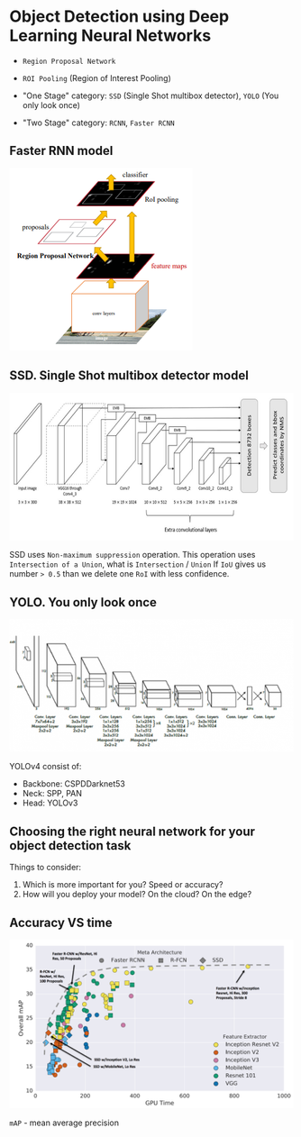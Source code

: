 # Object Detection using Deep Learning Neural Networks

- `Region Proposal Network`
- `ROI Pooling` (Region of Interest Pooling)

- "One Stage" category: `SSD` (Single Shot multibox detector), `YOLO` (You only look once)
- "Two Stage" category: `RCNN`, `Faster RCNN`

## Faster RNN model

![Faster_rnn](faster-RCNN.png)

## SSD. Single Shot multibox detector model

![SSD](./SSD.png)

SSD uses `Non-maximum suppression` operation. This operation uses `Intersection of a Union`, what is `Intersection` / `Union`
If `IoU` gives us number `> 0.5` than we delete one `RoI` with less confidence.

## YOLO. You only look once

![yolo](YOLO.png)

YOLOv4 consist of:

- Backbone: CSPDDarknet53
- Neck: SPP, PAN
- Head: YOLOv3

## Choosing the right neural network for your object detection task

Things to consider:

1. Which is more important for you? Speed or accuracy?
2. How will you deploy your model? On the cloud? On the edge?

## Accuracy VS time

![accuracy_vs_time](accuracy_vs_time.png)

`mAP` - mean average precision
